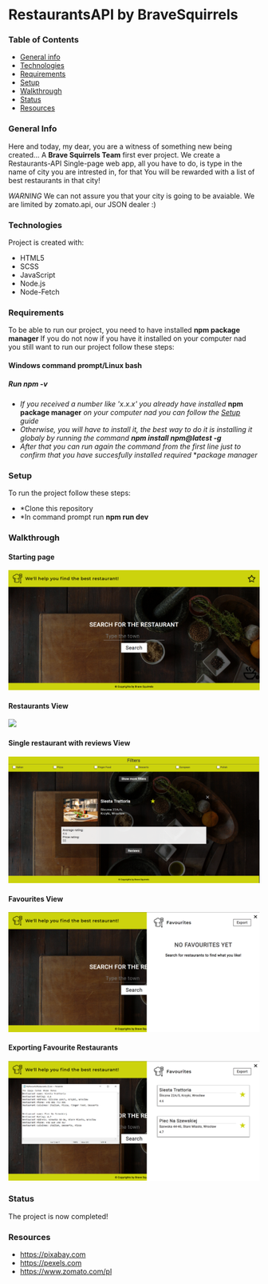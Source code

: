 # RestaurantsAPI by BraveSquirrels



### Table of Contents
* [General info](#generalinfo)
* [Technologies](#technologies)
* [Requirements](#requirements)
* [Setup](#setup)
* [Walkthrough](#walkthrough)
* [Status](#status)
* [Resources](#resources)


### General Info
Here and today, my dear, you are a witness of something new being created... A **Brave Squirrels Team** first ever project.
We create a Restaurants-API Single-page web app, all you have to do, is type in the name of city you are intrested in, for that You will be rewarded with a list of best restaurants in that city!

*_WARNING_* We can not assure you that your city is going to be avaiable. We are limited by zomato.api, our JSON dealer :)

### Technologies
Project is created with:
* HTML5
* SCSS
* JavaScript
* Node.js
* Node-Fetch

### Requirements
To be able to run our project, you need to have installed **npm package manager**
If you do not now if you have it installed on your computer nad you still want to run our project follow these steps:

#### Windows command prompt/Linux bash
##### Run *npm -v*
* *If you received a number like 'x.x.x' you already have installed* **npm package manager** *on your computer nad you can follow the [Setup](#setup) guide*
* *Otherwise, you will have to install it, the best way to do it is installing it globaly by running the command **npm install npm@latest -g***
* *After that you can run again the command from the first line just to confirm that you have succesfully installed required* **package manager*

### Setup
To run the project follow these steps:
* *Clone this repository
* *In command prompt run **npm run dev**

### Walkthrough
#### Starting page
![](images_for_github/starting_page.png)
#### Restaurants View
![](images_for_github/restaurants_view.png)
#### Single restaurant with reviews View
![](images_for_github/single-restaurant.png)
#### Favourites View
![](images_for_github/favourites_view.png)
#### Exporting Favourite Restaurants
![](images_for_github/export.png)

### Status
The project is now completed!

### Resources
* https://pixabay.com
* https://pexels.com
* https://www.zomato.com/pl


